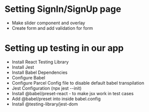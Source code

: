 # Setting SignIn/SignUp page

- Make slider component and overlay
- Create form and add validation for form

# Setting up testing in our app

- Install React Testing Library
- Install Jest
- Install Babel Dependencies
- Configure Babel
- Configure Parcel Config file to disable default babel transpilation
- Jest Configuration (npx jest --init)
- Install @babel/preset-react - to make jsx work in test cases
- Add @babel/preset into inside babel.config
- Install @testing-library/jest-dom
